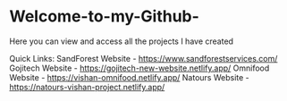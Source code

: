 # Welcome-to-my-Github-
Here you can view and access all the projects I have created

Quick Links:
SandForest Website - https://www.sandforestservices.com/
Gojitech Website - https://gojitech-new-website.netlify.app/
Omnifood Website - https://vishan-omnifood.netlify.app/
Natours Website - https://natours-vishan-project.netlify.app/
